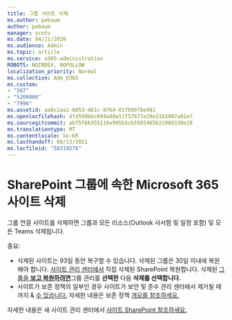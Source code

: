 ```yaml
---
title: 그룹 사이트 삭제
ms.author: pebaum
author: pebaum
manager: scotv
ms.date: 04/21/2020
ms.audience: Admin
ms.topic: article
ms.service: o365-administration
ROBOTS: NOINDEX, NOFOLLOW
localization_priority: Normal
ms.collection: Adm_O365
ms.custom:
- "567"
- "5200006"
- "7996"
ms.assetid: aa6c2aa1-6853-461c-8764-01fb96f8e981
ms.openlocfilehash: 4fd599b6c094a40a11f57677e29e21b3987a81ef
ms.sourcegitcommit: ab75f66355116e995b3cb5505465b31989339e28
ms.translationtype: MT
ms.contentlocale: ko-KR
ms.lasthandoff: 08/13/2021
ms.locfileid: "58319578"
---
```

# <a name="delete-a-sharepoint-site-that-belongs-to-a-microsoft-365-group"></a>SharePoint 그룹에 속한 Microsoft 365 사이트 삭제

그룹 연결 사이트를 삭제하면 그룹과 모든 리소스(Outlook 사서함 및 일정 포함) 및 모든 Teams 삭제됩니다.
  
중요:

- 삭제된 사이트는 93일 동안 복구할 수 있습니다. 삭제된 그룹은 30일 이내에 복원해야 합니다. [사이트 관리 센터에서](https://admin.microsoft.com/sharepoint?page=recyclebin&modern=true) 직접 삭제된 SharePoint 복원합니다. 삭제된 [그룹을 **보고 복원하려면**](https://admin.microsoft.com/Adminportal/Home?source=applauncher#/deletedgroups)그룹 관리를 **선택한** 다음 **삭제를 선택합니다.**
- 사이트가 보존 정책의 일부인 경우 사이트가 보안 및 준수 관리 센터에서 제거될 때까지 & [수 있습니다.](https://protection.office.com/?rfr=AdminCenter#/retention) 자세한 내용은 보존 정책 [개요를 참조하세요.](https://docs.microsoft.com/microsoft-365/compliance/retention-policies)
  
자세한 내용은 새 사이트 관리 센터에서 [사이트 SharePoint 참조하세요.](https://docs.microsoft.com/sharepoint/manage-sites-in-new-admin-center)
